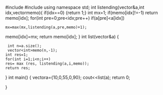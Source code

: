 #include <iostream>
#include <vector>
using namespace std;
int listending(vector<int>&a,int idx,vector<int>memo){
if(idx==0)
 {return 1;}
 int mx=1;
 if(memo[idx]!=-1)
 return memo[idx];
 for(int pre=0;pre<idx;pre++)
 if(a[pre]<a[idx])
 
    mx=max(mx,listending(a,pre,memo)+1);
   memo[idx]=mx;
     return memo[idx];
}
   int list(vector<int>&a) {
  
     int n=a.size();
     vector<int>memo(n,-1);
    int res=1;
    for(int i=1;i<n;i++)
    res= max (res, listending(a,i,memo));
    return res;
}
int main()
{
 vector<int>a={10,0,55,0,90};
 cout<<list(a);
 return 0;

}
